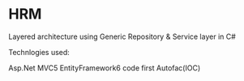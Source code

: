 # HRM
Layered architecture using Generic Repository &amp; Service layer in C# 

Technlogies used:

Asp.Net MVC5
EntityFramework6 code first 
Autofac(IOC)

